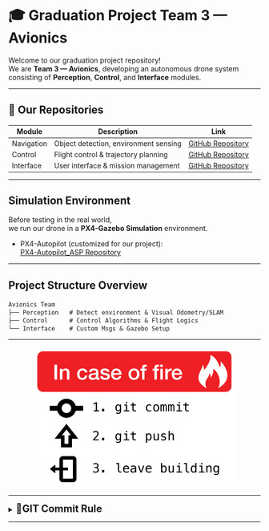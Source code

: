 # 🎓 Graduation Project Team 3 — Avionics

Welcome to our graduation project repository!  
We are **Team 3 — Avionics**, developing an autonomous drone system consisting of **Perception**, **Control**, and **Interface** modules.

---

## 📂 Our Repositories

| Module        | Description                             | Link |
|---------------|-------------------------------------------|------|
| Navigation | Object detection, environment sensing      | [GitHub Repository](https://github.com/GraduationProject-Team3-Avionics/Perception.git) |
|  Control     | Flight control & trajectory planning        | [GitHub Repository](https://github.com/GraduationProject-Team3-Avionics/Control.git) |
|  Interface   | User interface & mission management         | [GitHub Repository](https://github.com/GraduationProject-Team3-Avionics/Interface.git) |

---

## Simulation Environment

Before testing in the real world,  
we run our drone in a **PX4-Gazebo Simulation** environment.

- PX4-Autopilot (customized for our project):  
  [PX4-Autopilot_ASP Repository](https://github.com/imhyeonwoo/PX4-Autopilot_ASP.git)

---

## Project Structure Overview

```
Avionics Team
├── Perception   # Detect environment & Visual Odometry/SLAM
├── Control      # Control Algorithms & Flight Logics
└── Interface    # Custom Msgs & Gazebo Setup
```

---

<p align="center">
  <img src="https://github.com/GraduationProject-Team3-Avionics/.github/blob/main/docs/in%20case%20of%20fire.png" width="400">
</p>

---

<details>
<summary><b><span style="font-size: 1.4em">📄GIT Commit Rule</span></b></summary>

| 타입        | 설명                                                                                         | 사용 시기                                              | 예시 커밋 메시지                              |
|-------------|--------------------------------------------------------------------------------------------|---------------------------------------------------------|---------------------------------------------|
| **feat**    | 새로운 기능을 추가하거나, 기존 기능을 요구사항에 맞춰 확장·변경할 때 사용합니다.              | 신규 화면·API·컴포넌트 개발, 사용자 요구 기능 반영 시     | `feat: 이메일 인증 기능 추가`                |
| **fix**     | 코드가 의도한 대로 동작하지 않는 버그를 수정할 때 사용합니다.                                | 크래시, 예외 처리 누락, 잘못된 화면 표시 등 문제 발생 시 | `fix: 로그인 버튼 클릭 시 무한 로딩 현상 해결` |
| **build**   | 프로젝트 빌드 설정 변경이나 의존성 추가·제거, 배포 스크립트 수정 등에 사용합니다.            | `package.json` 변경, Webpack/Gulp 설정 수정 등          | `build: webpack 프로덕션 모드 설정 추가`     |
| **chore**   | 코드 동작과 무관한 환경 설정·잡무를 처리할 때 사용합니다. (예: `.gitignore` 수정)             | 문서·코드 이외 파일 정리, 의존성 버전 업데이트 등        | `chore: .gitignore에 로그 파일 패턴 추가`     |
| **ci**      | CI/CD 파이프라인 설정을 변경할 때 사용합니다. (예: GitHub Actions, Jenkins)                 | 자동화 테스트, 린트, 배포 워크플로우 추가·수정 시        | `ci: GitHub Actions에 린트 및 테스트 단계 추가` |
| **docs**    | 코드 주석이나 프로젝트 문서(README, 위키, API 문서 등)만 수정할 때 사용합니다.               | 가이드 추가·오타 수정·문서 구조 변경 시                  | `docs: README에 설치 가이드 추가`             |
| **style**   | 코드 기능엔 영향 없는 포맷팅·스타일(들여쓰기, 공백, 세미콜론 등)을 변경할 때 사용합니다.       | Prettier/ESLint 적용, 코드 포맷팅 통일 시                | `style: Prettier로 코드 포맷팅 적용`           |
| **refactor**| 기능(로직)은 그대로 두고, 내부 구조나 가독성을 높이기 위해 코드 구조·이름만 정리할 때 사용합니다.| 함수·변수명 변경, 모듈 분리·병합, 중복 제거 등           | `refactor: userService 함수명 변경 및 모듈 분리` |
| **test**    | 테스트 코드(유닛·통합)를 새로 추가하거나, 기존 테스트를 수정·보완할 때 사용합니다.             | 테스트 커버리지 추가, 테스트 실패 수정 시                | `test: 로그인 서비스 유닛 테스트 추가`         |
| **release** | 새로운 버전을 릴리즈하거나, 태그를 관리할 때 사용합니다.                                     | 버전 태그 생성, 배포 노트 작성 시                        | `release: v1.2.0`                             |


- feat (기능) : 새로운 기능을 추가
- fix(수정) : 버그를 수정
- refactor(리팩터링) : 코드를 재구성/최적화
- docs(문서) : 문서를 업데이트 할 때
- chore(작업) : 빌드 시스템, 패키지 관련 또는 구성 변경과 같은 작업 수행
- style(스타일) : 코드 스타일, 들여쓰기, 공백 및 포맷팅과 관련된 변경사항
- test(테스트) : 테스트를 추가하거나 수정, 리팩터링 한 경우
- perf(성능) : 성능 향상ㅇ을 위한 변경사항을 나타냄
- revert(되돌리기) : 이전 커밋을 취소함

</details>

---
